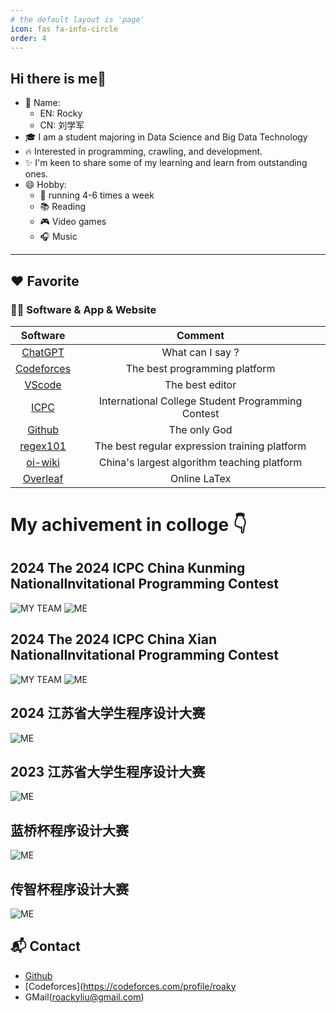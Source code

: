 ```yaml
---
# the default layout is 'page'
icon: fas fa-info-circle
order: 4
---
```


## Hi there is me👋
- 🌈 Name:
   -  EN: Rocky
   -  CN: 刘学军
- 🎓 I am a student majoring in Data Science and Big Data Technology
- 🔥 Interested in programming, crawling, and development.
- ✨ I'm keen to share some of my learning and learn from outstanding ones.
- 😄 Hobby:
  - 💪 running 4-6 times a week
  - 📚 Reading 
  - 🎮 Video games
  - 🎧 Music 

---
## ❤️ Favorite

### 🧑‍💻 Software & App & Website

|                  Software                   |                  Comment                   |
| :-----------------------------------------: | :----------------------------------------: |
|       [ChatGPT](https://openai.com/)        |              What can I say ?              |
|      [Codeforces](https://codeforces.com/)       |     The best programming platform     |
|  [VScode](https://code.visualstudio.com/)   |              The best editor               |
|      [ICPC](https://icpc.global/)       |    International College Student Programming Contest    |
|      [Github](https://obsidian.md/)       |          The only God          |
|      [regex101](https://regex101.com/)      |     The best regular expression training platform     |
|    [oi-wiki](https://oi-wiki.org/contest/resources/)    |        China's largest algorithm teaching platform         |
|    [Overleaf](https://www.overleaf.com/)    |                Online LaTex                |

# My achivement in colloge 👇

## 2024 The 2024 ICPC China Kunming NationalInvitational Programming Contest
![MY TEAM](rocky-lxj.github.io/_tabs/img/about/km-team.png)
![ME](rocky-lxj.github.io/_tabs/img/about/km-person.png)

## 2024 The 2024 ICPC China Xian NationalInvitational Programming Contest
![MY TEAM](rocky-lxj.github.io/_tabs/img/about/xa-team.png)
![ME](rocky-lxj.github.io/_tabs/img/about/xa-person.png)

## 2024 江苏省大学生程序设计大赛
![ME](rocky-lxj.github.io/_tabs/img/about/2024jscpc.png)

## 2023 江苏省大学生程序设计大赛
![ME](rocky-lxj.github.io/_tabs/img/about/2023jscpc.png)

## 蓝桥杯程序设计大赛
![ME](rocky-lxj.github.io/_tabs/img/about/15lqb.jpg)

## 传智杯程序设计大赛
![ME](rocky-lxj.github.io/_tabs/img/about/czb.jpg)

## 📬 Contact
- [Github](https://github.com/rocky-lxj)
- [Codeforces](https://codeforces.com/profile/roaky
- GMail(roackyliu@gmail.com)

